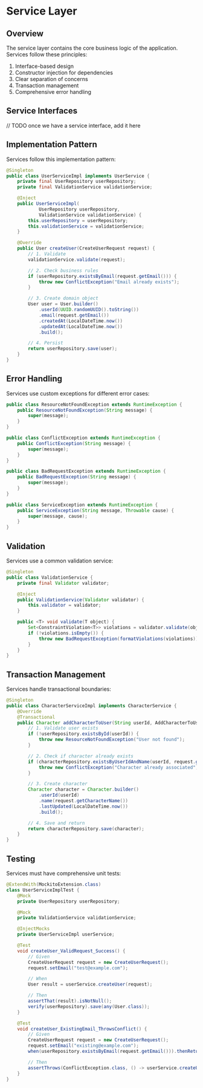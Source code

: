 # Service Layer

## Overview

The service layer contains the core business logic of the application. Services follow these principles:

1. Interface-based design
2. Constructor injection for dependencies
3. Clear separation of concerns
4. Transaction management
5. Comprehensive error handling

## Service Interfaces
// TODO once we have a service interface, add it here

## Implementation Pattern

Services follow this implementation pattern:

```java
@Singleton
public class UserServiceImpl implements UserService {
    private final UserRepository userRepository;
    private final ValidationService validationService;

    @Inject
    public UserServiceImpl(
            UserRepository userRepository,
            ValidationService validationService) {
        this.userRepository = userRepository;
        this.validationService = validationService;
    }

    @Override
    public User createUser(CreateUserRequest request) {
        // 1. Validate
        validationService.validate(request);

        // 2. Check business rules
        if (userRepository.existsByEmail(request.getEmail())) {
            throw new ConflictException("Email already exists");
        }

        // 3. Create domain object
        User user = User.builder()
            .userId(UUID.randomUUID().toString())
            .email(request.getEmail())
            .createdAt(LocalDateTime.now())
            .updatedAt(LocalDateTime.now())
            .build();

        // 4. Persist
        return userRepository.save(user);
    }
}
```

## Error Handling

Services use custom exceptions for different error cases:

```java
public class ResourceNotFoundException extends RuntimeException {
    public ResourceNotFoundException(String message) {
        super(message);
    }
}

public class ConflictException extends RuntimeException {
    public ConflictException(String message) {
        super(message);
    }
}

public class BadRequestException extends RuntimeException {
    public BadRequestException(String message) {
        super(message);
    }
}

public class ServiceException extends RuntimeException {
    public ServiceException(String message, Throwable cause) {
        super(message, cause);
    }
}
```

## Validation

Services use a common validation service:

```java
@Singleton
public class ValidationService {
    private final Validator validator;

    @Inject
    public ValidationService(Validator validator) {
        this.validator = validator;
    }

    public <T> void validate(T object) {
        Set<ConstraintViolation<T>> violations = validator.validate(object);
        if (!violations.isEmpty()) {
            throw new BadRequestException(formatViolations(violations));
        }
    }
}
```

## Transaction Management

Services handle transactional boundaries:

```java
@Singleton
public class CharacterServiceImpl implements CharacterService {
    @Override
    @Transactional
    public Character addCharacterToUser(String userId, AddCharacterToUserRequest request) {
        // 1. Validate user exists
        if (!userRepository.existsById(userId)) {
            throw new ResourceNotFoundException("User not found");
        }

        // 2. Check if character already exists
        if (characterRepository.existsByUserIdAndName(userId, request.getCharacterName())) {
            throw new ConflictException("Character already associated");
        }

        // 3. Create character
        Character character = Character.builder()
            .userId(userId)
            .name(request.getCharacterName())
            .lastUpdated(LocalDateTime.now())
            .build();

        // 4. Save and return
        return characterRepository.save(character);
    }
}
```

## Testing

Services must have comprehensive unit tests:

```java
@ExtendWith(MockitoExtension.class)
class UserServiceImplTest {
    @Mock
    private UserRepository userRepository;

    @Mock
    private ValidationService validationService;

    @InjectMocks
    private UserServiceImpl userService;

    @Test
    void createUser_ValidRequest_Success() {
        // Given
        CreateUserRequest request = new CreateUserRequest();
        request.setEmail("test@example.com");

        // When
        User result = userService.createUser(request);

        // Then
        assertThat(result).isNotNull();
        verify(userRepository).save(any(User.class));
    }

    @Test
    void createUser_ExistingEmail_ThrowsConflict() {
        // Given
        CreateUserRequest request = new CreateUserRequest();
        request.setEmail("existing@example.com");
        when(userRepository.existsByEmail(request.getEmail())).thenReturn(true);

        // Then
        assertThrows(ConflictException.class, () -> userService.createUser(request));
    }
}
``` 